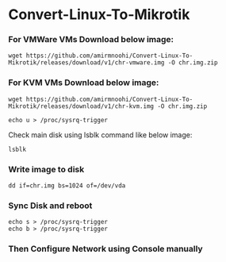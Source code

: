 # Convert-Linux-To-Mikrotik



### For VMWare VMs Download below image:

```
wget https://github.com/amirmnoohi/Convert-Linux-To-Mikrotik/releases/download/v1/chr-vmware.img -O chr.img.zip
```


### For KVM VMs Download below image:

```
wget https://github.com/amirmnoohi/Convert-Linux-To-Mikrotik/releases/download/v1/chr-kvm.img -O chr.img.zip
```

```
echo u > /proc/sysrq-trigger 
```

Check main disk using lsblk command like below image:
```
lsblk
```


### Write image to disk
```
dd if=chr.img bs=1024 of=/dev/vda
```


### Sync Disk and reboot
```
echo s > /proc/sysrq-trigger 
echo b > /proc/sysrq-trigger
```

### Then Configure Network using Console manually

